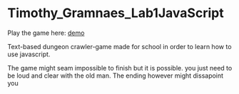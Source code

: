# Timothy_Gramnaes_Lab1JavaScript

Play the game here: [demo](https://timothygramnaes.github.io/Timothy_Gramnaes_Lab1JavaScript/)

Text-based dungeon crawler-game 
made for school in order to learn how to use javascript.

The game might seam impossible to finish but it is possible.
you just need to be loud and clear with the old man.
The ending however might dissapoint you
